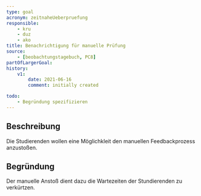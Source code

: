 ```yaml
---
type: goal
acronym: zeitnaheUeberpruefung
responsible: 
    - kru
    - duz
    - ako
title: Benachrichtigung für manuelle Prüfung
source:
    - [beobachtungstagebuch, PC8]
partOfLargerGoal:
history:
    v1:
        date: 2021-06-16
        comment: initially created

todo:
    - Begründung spezifizieren
---
```


## Beschreibung

Die Studierenden wollen eine Möglichkleit den manuellen Feedbackprozess anzustoßen.

## Begründung

Der manuelle Anstoß dient dazu die Wartezeiten der Stundierenden zu verkürtzen.

